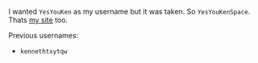 I wanted `YesYouKen` as my username but it was taken. So `YesYouKenSpace`. Thats [my site](www.yesyouken.space) too.

Previous usernames:  
- `kennethtxytqw`
